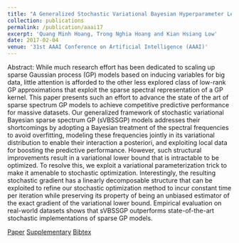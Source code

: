 ```yaml
---
title: "A Generalized Stochastic Variational Bayesian Hyperparameter Learning Framework for Sparse Spectrum Gaussian Process Regression"
collection: publications
permalink: /publication/aaai17
excerpt: 'Quang Minh Hoang, Trong Nghia Hoang and Kian Hsiang Low'
date: 2017-02-04
venue: '31st AAAI Conference on Artificial Intelligence (AAAI)'
---
```

Abstract: While much research effort has been dedicated to scaling up sparse Gaussian process (GP) models based on inducing variables for big data, little attention is afforded to the other less explored class of low-rank GP approximations that exploit the sparse spectral representation of a GP kernel. This paper presents such an effort to advance the state of the art of sparse spectrum GP models to achieve competitive predictive performance for massive datasets. Our generalized framework of stochastic variational Bayesian sparse spectrum GP (sVBSSGP) models addresses their shortcomings by adopting a Bayesian treatment of the spectral frequencies to avoid overfitting, modeling these frequencies jointly in its variational distribution to enable their interaction a posteriori, and exploiting local data for boosting the predictive performance. However, such structural improvements result in a variational lower bound that is intractable to be optimized. To resolve this, we exploit a variational parameterization trick to make it amenable to stochastic optimization. Interestingly, the resulting stochastic gradient has a linearly decomposable structure that can be exploited to refine our stochastic optimization method to incur constant time per iteration while preserving its property of being an unbiased estimator of the exact gradient of the variational lower bound. Empirical evaluation on real-world datasets shows that sVBSSGP outperforms state-of-the-art stochastic implementations of sparse GP models. 

[Paper](http://htnghia87.github.io/files/aaai17.pdf)
[Supplementary](http://htnghia87.github.io/files/aaai17-supp.pdf)
[Bibtex](http://htnghia87.github.io/files/aaai17.bib)